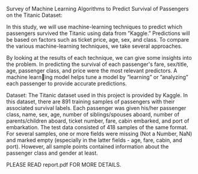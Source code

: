 Survey of Machine Learning Algorithms to Predict Survival of Passengers on the Titanic Dataset:

In this study, we will use machine-learning techniques to predict which passengers survived the Titanic using data from ”Kaggle.” Predictions will be based on factors such as ticket price, age, sex, and class. To compare the various machine-learning techniques, we take several approaches.

By looking at the results of each technique, we can give some insights into the problem. In predicting the survival of each passenger's fare, sex/title, age, passenger class, and price were the most relevant predictors. A machine learning model helps tune a model by ”learning” or ”analyzing” each passenger to provide accurate predictions.

Dataset:
The Titanic dataset used in this project is provided by Kaggle. In this dataset, there are 891 training samples of passengers with their associated survival labels. Each
passenger was given his/her passenger class, name, sex, age, number of siblings/spouses aboard, number of parents/children aboard, ticket number, fare, cabin embarked, and port of embarkation. The test data consisted of 418 samples of the same format.
For several samples, one or more fields were missing (Not a Number, NaN) and marked empty (especially in the latter fields - age, fare, cabin, and port). However, all sample points contained information about the passenger class and gender at least.


PLEASE READ report.pdf FOR MORE DETAILS.

